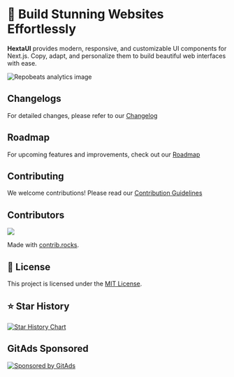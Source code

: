 # 🌟 Build Stunning Websites Effortlessly

**HextaUI** provides modern, responsive, and customizable UI components for Next.js. Copy, adapt, and personalize them to build beautiful web interfaces with ease.

![Repobeats analytics image](https://repobeats.axiom.co/api/embed/5cd513309dd1bc807edd35a7da0044e27506ed5e.svg)

## Changelogs

For detailed changes, please refer to our [Changelog](https://hextaui.com/docs/getting-started/changelog)

## Roadmap

For upcoming features and improvements, check out our [Roadmap](https://hextaui.com/docs/getting-started/roadmap)

## Contributing

We welcome contributions! Please read our [Contribution Guidelines](https://hextaui.com/docs/getting-started/contributing)

## Contributors

<a href="https://github.com/preetsuthar17/hextaui/graphs/contributors">
  <img src="https://contrib.rocks/image?repo=preetsuthar17/hextaui" />
</a>

Made with [contrib.rocks](https://contrib.rocks).


## 📜 License

This project is licensed under the [MIT License](https://github.com/preetsuthar17/HextaUI/blob/master/LICENSE).

## ⭐ Star History

[![Star History Chart](https://api.star-history.com/svg?repos=preetsuthar17/HextaUI&type=Date)](https://star-history.com/#preetsuthar17/HextaUI&Date)

## GitAds Sponsored

[![Sponsored by GitAds](https://gitads.dev/v1/ad-serve?source=preetsuthar17/hextaui@github)](https://gitads.dev/v1/ad-track?source=preetsuthar17/hextaui@github)

<!-- GitAds-Verify: 792PHUGPEJW7IBUPHP4KQV182HP3YZCB -->
